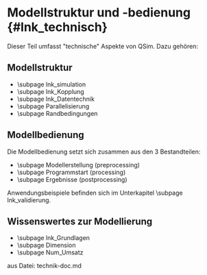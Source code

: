 Modellstruktur und -bedienung {#lnk_technisch}
=============================

Dieser Teil umfasst "technische" Aspekte von QSim. Dazu gehören:

Modellstruktur
--------------

- \subpage lnk_simulation
- \subpage lnk_Kopplung
- \subpage lnk_Datentechnik
- \subpage Parallelisierung 
- \subpage Randbedingungen

Modellbedienung
---------------

Die Modellbedienung setzt sich zusammen aus den 3 Bestandteilen:
- \subpage Modellerstellung (preprocessing)
- \subpage Programmstart (processing)
- \subpage Ergebnisse (postprocessing)

Anwendungsbeispiele befinden sich im Unterkapitel \subpage lnk_validierung.

<!-- - \subpage lnk_download) -->

Wissenswertes zur Modellierung
------------------------------

- \subpage lnk_Grundlagen
- \subpage Dimension
- \subpage Num_Umsatz 


aus Datei: technik-doc.md


